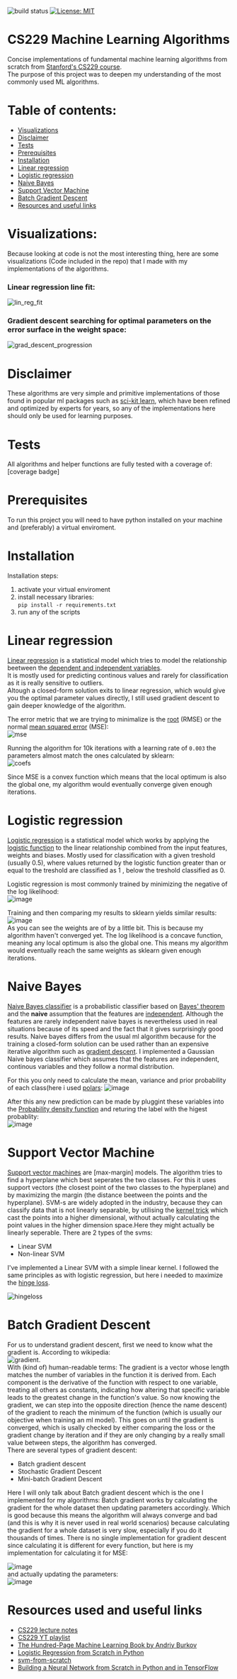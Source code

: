 ![build status](https://github.com/GellertPalfi/CS229-ML-algorithms-from-scratch/actions/workflows/pyton-test.yml/badge.svg)
[![License: MIT](https://img.shields.io/badge/License-MIT-yellow.svg)](https://opensource.org/licenses/MIT)

# CS229 Machine Learning Algorithms
Concise implementations of fundamental machine learning algorithms from scratch from [Stanford's CS229 course](https://www.youtube.com/playlist?list=PLoROMvodv4rMiGQp3WXShtMGgzqpfVfbU).  
The purpose of this project was to deepen my understanding of the most commonly used ML algorithms.

# Table of contents:
 - [Visualizations](#visualizations)
 - [Disclaimer](#disclaimer)
 - [Tests](#tests)
 - [Prerequisites](#prerequisite)
 - [Installation](#install)
 - [Linear regression](#lin-reg)
 - [Logistic regression](#log-reg)
 - [Naive Bayes](#naive-bayes)
 - [Support Vector Machine](#svm)
 - [Batch Gradient Descent](#grad-desc)
 - [Resources and useful links](#useful-links)

<a id="visualizations"></a>
# Visualizations:
Because looking at code is not the most interesting thing, here are some visualizations (Code included in the repo) that I made with my implementations of the algorithms.

### Linear regression line fit:
![lin_reg_fit](https://github.com/GellertPalfi/CS229-ML-algorithms-from-scratch/assets/69762257/9779e50f-5ed8-4f6c-80a7-27a4fb98fcb2)

### Gradient descent searching for optimal parameters on the error surface in the weight space:
![grad_descent_progression](https://github.com/GellertPalfi/CS229-ML-algorithms-from-scratch/assets/69762257/8003ae93-2b56-4ae1-9ed9-5e18c38fa297)






<a id="disclaimer"></a>
# Disclaimer
These algorithms are very simple and primitive implementations of those found in popular ml packages such as [sci-kit learn](https://scikit-learn.org/stable/), which have been refined and optimized by experts for years, so any of the implementations here should only be used for learning purposes.  

<a id="tests"></a>
# Tests
All algorithms and helper functions are fully tested with a coverage of: [coverage badge]

<a id="prerequisite"></a>
# Prerequisites
To run this project you will need to have python installed on your machine and (preferably) a virtual enviroment.

<a id="install"></a>
# Installation
Installation steps:
1. activate your virtual enviroment
2. install necessary libraries:  
```pip install -r requirements.txt```
3. run any of the scripts 

<a id="lin-reg"></a>
# Linear regression
[Linear regression](https://en.wikipedia.org/wiki/Linear_regression) is a statistical model which tries to model the relationship beetween the [dependent and independent variables](https://en.wikipedia.org/wiki/Dependent_and_independent_variables).  
It is mostly used for predicting continous values and rarely for classification as it is really sensitive to outliers.  
Altough a closed-form solution exits to linear regression, which would give you the optimal parameter values directly, I still used gradient descent to gain deeper knowledge of the algorithm.  
  
The error metric that we are trying to minimalize is the [root](https://en.wikipedia.org/wiki/Root-mean-square_deviation) (RMSE) or the normal [mean squared error](https://en.wikipedia.org/wiki/Mean_squared_error) (MSE):  
![mse](https://github.com/GellertPalfi/CS229-ML-algorithms-from-scratch/assets/69762257/416cb1a2-eeec-4878-9747-8e4e1d948ef6)


Running the algorithm for 10k iterations with a learning rate of `0.003` the parameters almost match the ones calculated by sklearn:  
![coefs](https://github.com/GellertPalfi/CS229-ML-algorithms-from-scratch/assets/69762257/7c2e5b71-006d-4fa8-b48f-f5457bf48c51)

Since MSE is a convex function which means that the local optimum is also the global one, my algorithm would 
eventually converge given enough iterations.



<a id="log-reg"></a>
# Logistic regression
[Logistic regression](https://en.wikipedia.org/wiki/Logistic_regression) is a statistical model which works by applying the [logistic function](https://en.wikipedia.org/wiki/Logistic_function) to the linear relationship combined from the input features, weights and biases. Mostly used for classification with a given treshold (usually 0.5), where values returned by the logistic function greater than or equal to the treshold are classified as 1 , below the treshold classified as 0.  

Logistic regression is most commonly trained by minimizing the negative of the log likelihood:  
![image](https://github.com/GellertPalfi/CS229-ML-algorithms-from-scratch/assets/69762257/18b1fb19-b291-4bca-b81e-236f616bbb15)

Training and then comparing my results to sklearn yields similar results:  
![image](https://github.com/GellertPalfi/CS229-ML-algorithms-from-scratch/assets/69762257/5b701bc9-7da8-402e-8855-75aeb730a469)  
As you can see the weights are of by a little bit. This is because my algorithm haven't converged yet. The log likelihood is a concave function, meaning any local optimum is also the global one.
This means my algorithm would eventually reach the same weights as sklearn given enough iterations.



<a id="naive-bayes"></a>
# Naive Bayes
[Naive Bayes classifier](https://en.wikipedia.org/wiki/Naive_Bayes_classifier) is a probabilistic classifier based on [Bayes' theorem](https://en.wikipedia.org/wiki/Bayes%27_theorem) and the **naive** assumption
that the features are [independent](https://en.wikipedia.org/wiki/Independence_(probability_theory)). Although the features are rarely independent naive bayes is nevertheless used in real situations because of its speed and the fact that it gives surprisingly good results. Naive bayes differs from the usual ml algorithm because for the training a closed-form solution can be used rather than an expensive iterative algorithm such as [gradient descent](#grad-desc). I implemented a Gaussian Naive bayes classifier which assumes that the features are independent, continous variables and they follow a normal distribution.

For this you only need to calculate the mean, variance and prior probability of each class(here i used [polars](https://pola.rs): 
![image](https://github.com/GellertPalfi/CS229-ML-algorithms-from-scratch/assets/69762257/989bf45e-9017-47cb-8b76-7d386d05dd44)  

After this any new prediction can be made by pluggint these variables into the [Probability density function](https://en.wikipedia.org/wiki/Probability_density_function) and returing the label with the higest probablity:  
![image](https://github.com/GellertPalfi/CS229-ML-algorithms-from-scratch/assets/69762257/500addef-663f-4957-a2fc-aa3ccaa58875)  





<a id="svm"></a>
# Support Vector Machine
[Support vector machines](https://en.wikipedia.org/wiki/Support_vector_machine) are [max-margin] models. The algorithm tries to find a hyperplane which best seperates the two classes. For this it uses support vectors (the closest point of the two classes to the hyperplane) and by maximizing the margin (the distance beetween the points and the hyperplane). SVM-s are widely adopted in the industry, because they can classify data that is not linearly separable, by utilising the [kernel trick](https://en.wikipedia.org/wiki/Kernel_method#Mathematics:_the_kernel_trick) which cast the points into a higher dimensional, without actually calculating the point values in the higher dimension space.Here they might actually  be linearly seperable.
There are 2 types of the svms:
- Linear SVM
- Non-linear SVM

I've implemented a Linear SVM with a simple linear kernel. I followed the same principles as with logistic regression, but here i needed to maximize the [hinge loss](https://en.wikipedia.org/wiki/Hinge_loss).  

![hingeloss](https://github.com/GellertPalfi/CS229-ML-algorithms-from-scratch/assets/69762257/b62bd35b-ffd2-43f9-905a-2e7bf136acd1)

<a id="grad-desc"></a>
# Batch Gradient Descent
For us to understand gradient descent, first we need to know what the gradient is. According to wikipedia:  
![gradient](https://github.com/GellertPalfi/CS229-ML-algorithms-from-scratch/assets/69762257/89c4eab7-8327-4323-bbe5-b724df9a4763).  
With (kind of) human-readable terms: The gradient is a vector whose length matches the number of variables in the function it is derived from. Each component is the derivative of the function with respect to one variable, treating all others as constants, indicating how altering that specific variable leads to the greatest change in the function's value. So now knowing the gradient, we can step into the opposite direction (hence the name descent) of the gradient to reach the minimum of the function (which is usually our objective when training an ml model). This goes on until the gradient is converged, which is usally checked by either comparing the loss or the gradient change by iteration and if they are only changing by a really small value between steps, the algorithm has converged.  
There are several types of gradient descent:  
- Batch gradient descent
- Stochastic Gradient Descent
- Mini-batch Gradient Descent


Here I will only talk about Batch gradient descent which is the one I implemented for my algorithms:
Batch gradient works by calculating the gradient for the whole dataset then updating parameters accordingly. Which is good because this means the algorithm will always converge and bad (and this is why it is never used in real world scenarios) because calculating the gradient for a whole dataset is very slow, especially if you do it thousands of times.
There is no single implementation for gradient descent since calculating it is different for every function, but here is my implementation for calculating it for MSE:  

![image](https://github.com/GellertPalfi/CS229-ML-algorithms-from-scratch/assets/69762257/caa52378-2f51-431b-b32c-9433d06057a3)  
and actually updating the parameters:  
![image](https://github.com/GellertPalfi/CS229-ML-algorithms-from-scratch/assets/69762257/cd331988-bf69-4a33-ae31-1e6f6d72eff7)



<a id="useful-links"></a>
# Resources used and useful links
- [CS229 lecture notes](https://cs229.stanford.edu/main_notes.pdf)
- [CS229 YT playlist](https://www.youtube.com/watch?v=jGwO_UgTS7I&list=PLoROMvodv4rMiGQp3WXShtMGgzqpfVfbU)
- [The Hundred-Page Machine Learning Book by Andriy Burkov](https://themlbook.com/)
- [Logistic Regression from Scratch in Python](https://beckernick.github.io/logistic-regression-from-scratch/)
- [svm-from-scratch](https://www.kaggle.com/code/prabhat12/svm-from-scratch)
- [Building a Neural Network from Scratch in Python and in TensorFlow](https://beckernick.github.io/neural-network-scratch/)

